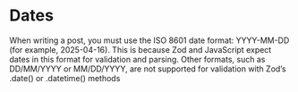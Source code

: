 # Dates

When writing a post, you must use the ISO 8601 date format: YYYY-MM-DD (for example, 2025-04-16). This is because Zod and JavaScript expect dates in this format for validation and parsing. Other formats, such as DD/MM/YYYY or MM/DD/YYYY, are not supported for validation with Zod’s .date() or .datetime() methods
